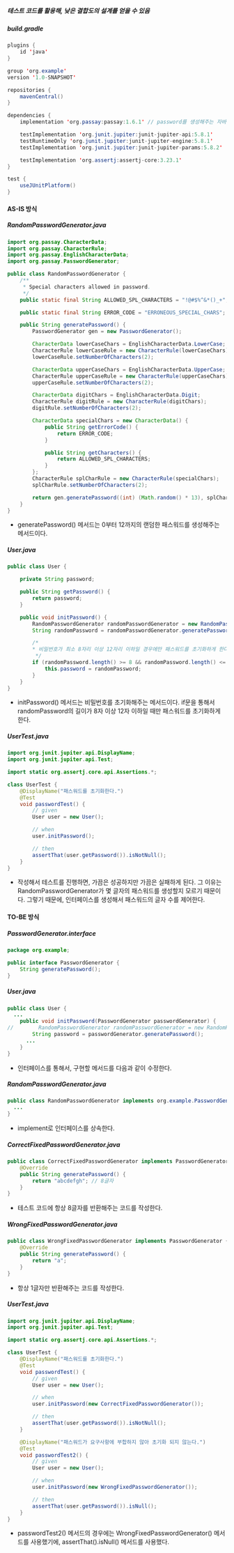 ##### 테스트 코드를 활용해, 낮은 결합도의 설계를 얻을 수 있음

##### build.gradle

```java
plugins {
    id 'java'
}

group 'org.example'
version '1.0-SNAPSHOT'

repositories {
    mavenCentral()
}

dependencies {
    implementation 'org.passay:passay:1.6.1' // password를 생성해주는 자바 라이브러리

    testImplementation 'org.junit.jupiter:junit-jupiter-api:5.8.1'
    testRuntimeOnly 'org.junit.jupiter:junit-jupiter-engine:5.8.1'
    testImplementation 'org.junit.jupiter:junit-jupiter-params:5.8.2'

    testImplementation 'org.assertj:assertj-core:3.23.1'
}

test {
    useJUnitPlatform()
}
```

#### AS-IS 방식

##### RandomPasswordGenerator.java

```java
import org.passay.CharacterData;
import org.passay.CharacterRule;
import org.passay.EnglishCharacterData;
import org.passay.PasswordGenerator;

public class RandomPasswordGenerator {
    /**
     * Special characters allowed in password.
     */
    public static final String ALLOWED_SPL_CHARACTERS = "!@#$%^&*()_+";

    public static final String ERROR_CODE = "ERRONEOUS_SPECIAL_CHARS";

    public String generatePassword() {
        PasswordGenerator gen = new PasswordGenerator();

        CharacterData lowerCaseChars = EnglishCharacterData.LowerCase;
        CharacterRule lowerCaseRule = new CharacterRule(lowerCaseChars);
        lowerCaseRule.setNumberOfCharacters(2);

        CharacterData upperCaseChars = EnglishCharacterData.UpperCase;
        CharacterRule upperCaseRule = new CharacterRule(upperCaseChars);
        upperCaseRule.setNumberOfCharacters(2);

        CharacterData digitChars = EnglishCharacterData.Digit;
        CharacterRule digitRule = new CharacterRule(digitChars);
        digitRule.setNumberOfCharacters(2);

        CharacterData specialChars = new CharacterData() {
            public String getErrorCode() {
                return ERROR_CODE;
            }

            public String getCharacters() {
                return ALLOWED_SPL_CHARACTERS;
            }
        };
        CharacterRule splCharRule = new CharacterRule(specialChars);
        splCharRule.setNumberOfCharacters(2);

        return gen.generatePassword((int) (Math.random() * 13), splCharRule, lowerCaseRule, upperCaseRule, digitRule);
    }
}
```

- generatePassword() 메서드는 0부터 12까지의 랜덤한 패스워드를 생성해주는 메서드이다.

##### User.java

```java
public class User {

    private String password;

    public String getPassword() {
        return password;
    }

    public void initPassword() {
        RandomPasswordGenerator randomPasswordGenerator = new RandomPasswordGenerator();
        String randomPassword = randomPasswordGenerator.generatePassword();

        /*
        * 비밀번호가 최소 8자리 이상 12자리 이하일 경우에만 패스워드를 초기화하게 한다.
         */
        if (randomPassword.length() >= 8 && randomPassword.length() <= 12) {
            this.password = randomPassword;
        }
    }
}

```

- initPassword() 메서드는 비밀번호를 초기화해주는 메서드이다.
  if문을 통해서 randomPassword의 길이가 8자 이상 12자 이하일 때만 패스워드를 초기화하게 한다.

##### UserTest.java

```java
import org.junit.jupiter.api.DisplayName;
import org.junit.jupiter.api.Test;

import static org.assertj.core.api.Assertions.*;

class UserTest {
    @DisplayName("패스워드를 초기화한다.")
    @Test
    void passwordTest() {
        // given
        User user = new User();

        // when
        user.initPassword();

        // then
        assertThat(user.getPassword()).isNotNull();
    }
}
```

- 작성해서 테스트를 진행하면, 가끔은 성공하지만 가끔은 실패하게 된다.
  그 이유는 RandomPasswordGenerator가 몇 글자의 패스워드를 생성할지 모르기 때문이다.
  그렇기 때문에, 인터페이스를 생성해서 패스워드의 글자 수를 제어한다.

#### TO-BE 방식

##### PasswordGenerator.interface

```java
package org.example;

public interface PasswordGenerator {
    String generatePassword();
}
```

##### User.java

```java
public class User {
  ...
    public void initPassword(PasswordGenerator passwordGenerator) {
//        RandomPasswordGenerator randomPasswordGenerator = new RandomPasswordGenerator();
        String password = passwordGenerator.generatePassword();
      ...
    }
}

```

- 인터페이스를 통해서, 구현할 메서드를 다음과 같이 수정한다.

##### RandomPasswordGenerator.java

```java
public class RandomPasswordGenerator implements org.example.PasswordGenerator {
  ...
}
```

- implement로 인터페이스를 상속한다.

##### CorrectFixedPasswordGenerator.java

```java
public class CorrectFixedPasswordGenerator implements PasswordGenerator {
    @Override
    public String generatePassword() {
        return "abcdefgh"; // 8글자
    }
}
```

- 테스트 코드에 항상 8글자를 반환해주는 코드를 작성한다.

##### WrongFixedPasswordGenerator.java

```java
public class WrongFixedPasswordGenerator implements PasswordGenerator {
    @Override
    public String generatePassword() {
        return "a";
    }
}
```

- 항상 1글자만 반환해주는 코드를 작성한다.

##### UserTest.java

```java
import org.junit.jupiter.api.DisplayName;
import org.junit.jupiter.api.Test;

import static org.assertj.core.api.Assertions.*;

class UserTest {
    @DisplayName("패스워드를 초기화한다.")
    @Test
    void passwordTest() {
        // given
        User user = new User();

        // when
        user.initPassword(new CorrectFixedPasswordGenerator());

        // then
        assertThat(user.getPassword()).isNotNull();
    }

    @DisplayName("패스워드가 요구사항에 부합하지 않아 초기화 되지 않는다.")
    @Test
    void passwordTest2() {
        // given
        User user = new User();

        // when
        user.initPassword(new WrongFixedPasswordGenerator());

        // then
        assertThat(user.getPassword()).isNull();
    }
}
```

- passwordTest2() 메서드의 경우에는 WrongFixedPasswordGenerator() 메서드를 사용했기에, assertThat().isNull() 메서드를 사용했다.
